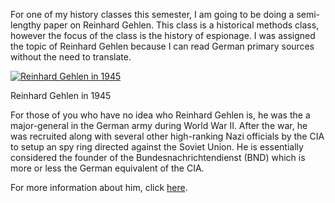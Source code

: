 For one of my history classes this semester, I am going to be doing a semi-lengthy paper on Reinhard Gehlen. This class is a historical methods class, however the focus of the class is the history of espionage. I was assigned the topic of Reinhard Gehlen because I can read German primary sources without the need to translate.

[![Reinhard Gehlen in 1945](https://i0.wp.com/www.undesregnet.com/wp-content/uploads/2009/02/reinhard_gehlen_1945-300x237.jpg?resize=300%2C237 "Reinhard Gehlen")](http://www.undesregnet.com/2009/02/01/history-of-espionage-reinhard-gehlen/reinhard_gehlen_1945/)

Reinhard Gehlen in 1945

For those of you who have no idea who Reinhard Gehlen is, he was the a major-general in the German army during World War II. After the war, he was recruited along with several other high-ranking Nazi officials by the CIA to setup an spy ring directed against the Soviet Union. He is essentially considered the founder of the Bundesnachrichtendienst (BND) which is more or less the German equivalent of the CIA.

For more information about him, click [here](http://en.wikipedia.org/wiki/Reinhard_Gehlen).